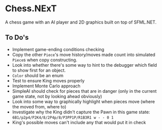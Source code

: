 #	Chess.NExT

A chess game with an AI player and 2D graphics built on top of SFML.NET.

##	To Do's
*	Implement game-ending conditions checking
*	Copy the other `Piece`'s move history/moves made count into simulated `Piece`s when copy constructing.
*	Look into whether there's some way to hint to the debugger which field to show first for an object.
*	`Color` should be an enum
*	Test to ensure King moves properly
*	Implement Monte Carlo approach
*	SimpleAI should check for pieces that are in danger (only in the current game state, not by looking ahead obviously)
*	Look into some way to graphically highlight when pieces move (where the moved from, where to)
*	Investigate why the King didn't capture the Pawn in this game state: `6B1/p2p4/P2K4/8/2P4p/8/P3PP1P/R1B3R1 w - - 0 1`
*	King's possible moves can't include any that would put it in check
